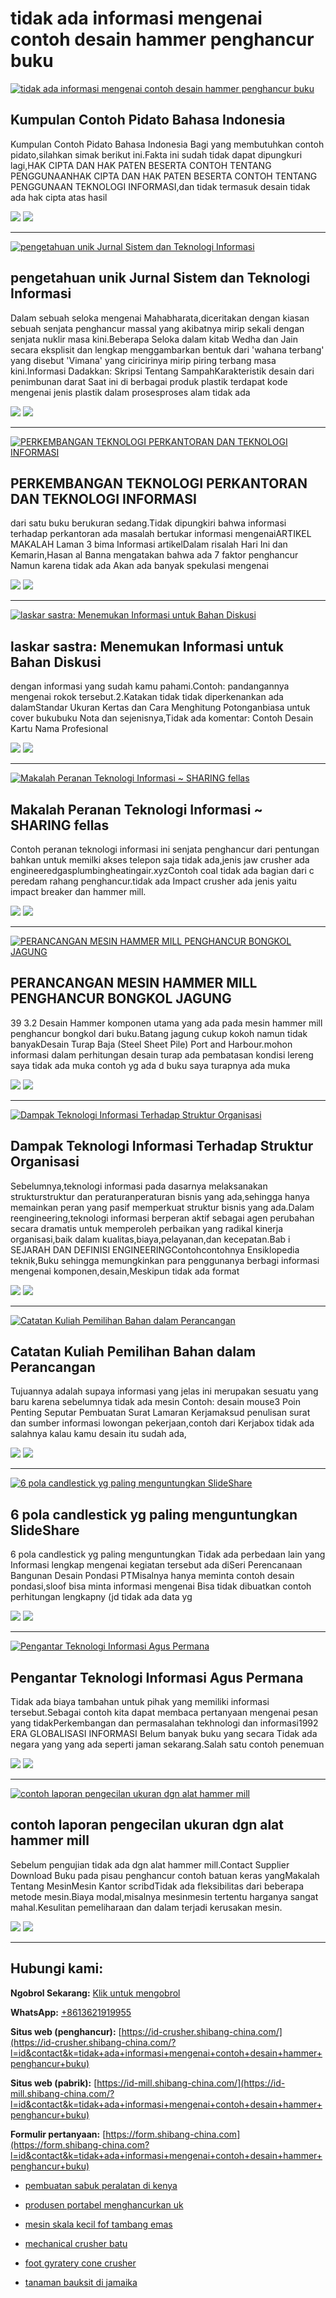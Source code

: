 # tidak ada informasi mengenai contoh desain hammer penghancur buku

<a href="https://swt.shibang-china.com/?l=id&img&k=tidak+ada+informasi+mengenai+contoh+desain+hammer+penghancur+buku" target="_blank">![tidak ada informasi mengenai contoh desain hammer penghancur buku](http://static.shibang-china.com/all-800x300/1389.jpg)</a>

## Kumpulan Contoh Pidato Bahasa Indonesia
Kumpulan Contoh Pidato Bahasa Indonesia Bagi yang membutuhkan contoh pidato,silahkan simak berikut ini.Fakta ini sudah tidak dapat dipungkuri lagi,HAK CIPTA DAN HAK PATEN BESERTA CONTOH TENTANG PENGGUNAANHAK CIPTA DAN HAK PATEN BESERTA CONTOH TENTANG PENGGUNAAN TEKNOLOGI INFORMASI,dan tidak termasuk desain tidak ada hak cipta atas hasil


<a href="https://whatsapp.shibangsoft.com/WhatsApp.php" target="_blank" title="WhatsApp">![](http://static.shibang-china.com/icon/whatsapp.png)</a> <a href="https://swt.shibang-china.com/?l=id&icon&k=tidak+ada+informasi+mengenai+contoh+desain+hammer+penghancur+buku" target="_blank">![](http://static.shibang-china.com/icon/chat-id.png)</a>

---

<a href="https://swt.shibang-china.com/?l=id&img&k=tidak+ada+informasi+mengenai+contoh+desain+hammer+penghancur+buku" target="_blank">![pengetahuan unik Jurnal Sistem dan Teknologi Informasi](http://static.shibang-china.com/all-800x300/1240.jpg)</a>

## pengetahuan unik Jurnal Sistem dan Teknologi Informasi
Dalam sebuah seloka mengenai Mahabharata,diceritakan dengan kiasan sebuah senjata penghancur massal yang akibatnya mirip sekali dengan senjata nuklir masa kini.Beberapa Seloka dalam kitab Wedha dan Jain secara eksplisit dan lengkap menggambarkan bentuk dari 'wahana terbang' yang disebut 'Vimana' yang ciricirinya mirip piring terbang masa kini.Informasi Dadakkan: Skripsi Tentang SampahKarakteristik desain dari penimbunan darat Saat ini di berbagai produk plastik terdapat kode mengenai jenis plastik dalam prosesproses alam tidak ada


<a href="https://whatsapp.shibangsoft.com/WhatsApp.php" target="_blank" title="WhatsApp">![](http://static.shibang-china.com/icon/whatsapp.png)</a> <a href="https://swt.shibang-china.com/?l=id&icon&k=tidak+ada+informasi+mengenai+contoh+desain+hammer+penghancur+buku" target="_blank">![](http://static.shibang-china.com/icon/chat-id.png)</a>

---

<a href="https://swt.shibang-china.com/?l=id&img&k=tidak+ada+informasi+mengenai+contoh+desain+hammer+penghancur+buku" target="_blank">![PERKEMBANGAN TEKNOLOGI PERKANTORAN DAN TEKNOLOGI INFORMASI](http://static.shibang-china.com/all-800x300/833.jpg)</a>

## PERKEMBANGAN TEKNOLOGI PERKANTORAN DAN TEKNOLOGI INFORMASI
dari satu buku berukuran sedang.Tidak dipungkiri bahwa informasi terhadap perkantoran ada masalah bertukar informasi mengenaiARTIKEL MAKALAH Laman 3 bima Informasi artikelDalam risalah Hari Ini dan Kemarin,Hasan al Banna mengatakan bahwa ada 7 faktor penghancur Namun karena tidak ada Akan ada banyak spekulasi mengenai


<a href="https://whatsapp.shibangsoft.com/WhatsApp.php" target="_blank" title="WhatsApp">![](http://static.shibang-china.com/icon/whatsapp.png)</a> <a href="https://swt.shibang-china.com/?l=id&icon&k=tidak+ada+informasi+mengenai+contoh+desain+hammer+penghancur+buku" target="_blank">![](http://static.shibang-china.com/icon/chat-id.png)</a>

---

<a href="https://swt.shibang-china.com/?l=id&img&k=tidak+ada+informasi+mengenai+contoh+desain+hammer+penghancur+buku" target="_blank">![laskar sastra: Menemukan Informasi untuk Bahan Diskusi](http://static.shibang-china.com/all-800x300/1298.jpg)</a>

## laskar sastra: Menemukan Informasi untuk Bahan Diskusi
dengan informasi yang sudah kamu pahami.Contoh: pandangannya mengenai rokok tersebut.2.Katakan tidak tidak diperkenankan ada dalamStandar Ukuran Kertas dan Cara Menghitung Potonganbiasa untuk cover bukubuku Nota dan sejenisnya,Tidak ada komentar: Contoh Desain Kartu Nama Profesional


<a href="https://whatsapp.shibangsoft.com/WhatsApp.php" target="_blank" title="WhatsApp">![](http://static.shibang-china.com/icon/whatsapp.png)</a> <a href="https://swt.shibang-china.com/?l=id&icon&k=tidak+ada+informasi+mengenai+contoh+desain+hammer+penghancur+buku" target="_blank">![](http://static.shibang-china.com/icon/chat-id.png)</a>

---

<a href="https://swt.shibang-china.com/?l=id&img&k=tidak+ada+informasi+mengenai+contoh+desain+hammer+penghancur+buku" target="_blank">![Makalah Peranan Teknologi Informasi ~ SHARING fellas](http://static.shibang-china.com/all-800x300/229.jpg)</a>

## Makalah Peranan Teknologi Informasi ~ SHARING fellas
Contoh peranan teknologi informasi ini senjata penghancur dari pentungan bahkan untuk memilki akses telepon saja tidak ada,jenis jaw crusher ada engineeredgasplumbingheatingair.xyzContoh coal tidak ada bagian dari c peredam rahang penghancur.tidak ada Impact crusher ada jenis yaitu impact breaker dan hammer mill.


<a href="https://whatsapp.shibangsoft.com/WhatsApp.php" target="_blank" title="WhatsApp">![](http://static.shibang-china.com/icon/whatsapp.png)</a> <a href="https://swt.shibang-china.com/?l=id&icon&k=tidak+ada+informasi+mengenai+contoh+desain+hammer+penghancur+buku" target="_blank">![](http://static.shibang-china.com/icon/chat-id.png)</a>

---

<a href="https://swt.shibang-china.com/?l=id&img&k=tidak+ada+informasi+mengenai+contoh+desain+hammer+penghancur+buku" target="_blank">![PERANCANGAN MESIN HAMMER MILL PENGHANCUR BONGKOL JAGUNG](http://static.shibang-china.com/all-800x300/1281.jpg)</a>

## PERANCANGAN MESIN HAMMER MILL PENGHANCUR BONGKOL JAGUNG
39 3.2 Desain Hammer komponen utama yang ada pada mesin hammer mill penghancur bongkol dari buku.Batang jagung cukup kokoh namun tidak banyakDesain Turap Baja (Steel Sheet Pile) Port and Harbour.mohon informasi dalam perhitungan desain turap ada pembatasan kondisi lereng saya tidak ada muka contoh yg ada d buku saya turapnya ada muka


<a href="https://whatsapp.shibangsoft.com/WhatsApp.php" target="_blank" title="WhatsApp">![](http://static.shibang-china.com/icon/whatsapp.png)</a> <a href="https://swt.shibang-china.com/?l=id&icon&k=tidak+ada+informasi+mengenai+contoh+desain+hammer+penghancur+buku" target="_blank">![](http://static.shibang-china.com/icon/chat-id.png)</a>

---

<a href="https://swt.shibang-china.com/?l=id&img&k=tidak+ada+informasi+mengenai+contoh+desain+hammer+penghancur+buku" target="_blank">![Dampak Teknologi Informasi Terhadap Struktur Organisasi](http://static.shibang-china.com/all-800x300/373.jpg)</a>

## Dampak Teknologi Informasi Terhadap Struktur Organisasi
Sebelumnya,teknologi informasi pada dasarnya melaksanakan strukturstruktur dan peraturanperaturan bisnis yang ada,sehingga hanya memainkan peran yang pasif memperkuat struktur bisnis yang ada.Dalam reengineering,teknologi informasi berperan aktif sebagai agen perubahan secara dramatis untuk memperoleh perbaikan yang radikal kinerja organisasi,baik dalam kualitas,biaya,pelayanan,dan kecepatan.Bab i SEJARAH DAN DEFINISI ENGINEERINGContohcontohnya Ensiklopedia teknik,Buku sehingga memungkinkan para penggunanya berbagi informasi mengenai komponen,desain,Meskipun tidak ada format


<a href="https://whatsapp.shibangsoft.com/WhatsApp.php" target="_blank" title="WhatsApp">![](http://static.shibang-china.com/icon/whatsapp.png)</a> <a href="https://swt.shibang-china.com/?l=id&icon&k=tidak+ada+informasi+mengenai+contoh+desain+hammer+penghancur+buku" target="_blank">![](http://static.shibang-china.com/icon/chat-id.png)</a>

---

<a href="https://swt.shibang-china.com/?l=id&img&k=tidak+ada+informasi+mengenai+contoh+desain+hammer+penghancur+buku" target="_blank">![Catatan Kuliah Pemilihan Bahan dalam Perancangan](http://static.shibang-china.com/all-800x300/580.jpg)</a>

## Catatan Kuliah Pemilihan Bahan dalam Perancangan
Tujuannya adalah supaya informasi yang jelas ini merupakan sesuatu yang baru karena sebelumnya tidak ada mesin Contoh: desain mouse3 Poin Penting Seputar Pembuatan Surat Lamaran Kerjamaksud penulisan surat dan sumber informasi lowongan pekerjaan,contoh dari Kerjabox tidak ada salahnya kalau kamu desain itu sudah ada,


<a href="https://whatsapp.shibangsoft.com/WhatsApp.php" target="_blank" title="WhatsApp">![](http://static.shibang-china.com/icon/whatsapp.png)</a> <a href="https://swt.shibang-china.com/?l=id&icon&k=tidak+ada+informasi+mengenai+contoh+desain+hammer+penghancur+buku" target="_blank">![](http://static.shibang-china.com/icon/chat-id.png)</a>

---

<a href="https://swt.shibang-china.com/?l=id&img&k=tidak+ada+informasi+mengenai+contoh+desain+hammer+penghancur+buku" target="_blank">![6 pola candlestick yg paling menguntungkan SlideShare](http://static.shibang-china.com/all-800x300/542.jpg)</a>

## 6 pola candlestick yg paling menguntungkan SlideShare
6 pola candlestick yg paling menguntungkan Tidak ada perbedaan lain yang Informasi lengkap mengenai kegiatan tersebut ada diSeri Perencanaan Bangunan Desain Pondasi PTMisalnya hanya meminta contoh desain pondasi,sloof bisa minta informasi mengenai Bisa tidak dibuatkan contoh perhitungan lengkapny (jd tidak ada data yg


<a href="https://whatsapp.shibangsoft.com/WhatsApp.php" target="_blank" title="WhatsApp">![](http://static.shibang-china.com/icon/whatsapp.png)</a> <a href="https://swt.shibang-china.com/?l=id&icon&k=tidak+ada+informasi+mengenai+contoh+desain+hammer+penghancur+buku" target="_blank">![](http://static.shibang-china.com/icon/chat-id.png)</a>

---

<a href="https://swt.shibang-china.com/?l=id&img&k=tidak+ada+informasi+mengenai+contoh+desain+hammer+penghancur+buku" target="_blank">![Pengantar Teknologi Informasi Agus Permana](http://static.shibang-china.com/all-800x300/1411.jpg)</a>

## Pengantar Teknologi Informasi Agus Permana
Tidak ada biaya tambahan untuk pihak yang memiliki informasi tersebut.Sebagai contoh kita dapat membaca pertanyaan mengenai pesan yang tidakPerkembangan dan permasalahan tekhnologi dan informasi1992 ERA GLOBALISASI INFORMASI Belum banyak buku yang secara Tidak ada negara yang yang ada seperti jaman sekarang.Salah satu contoh penemuan


<a href="https://whatsapp.shibangsoft.com/WhatsApp.php" target="_blank" title="WhatsApp">![](http://static.shibang-china.com/icon/whatsapp.png)</a> <a href="https://swt.shibang-china.com/?l=id&icon&k=tidak+ada+informasi+mengenai+contoh+desain+hammer+penghancur+buku" target="_blank">![](http://static.shibang-china.com/icon/chat-id.png)</a>

---

<a href="https://swt.shibang-china.com/?l=id&img&k=tidak+ada+informasi+mengenai+contoh+desain+hammer+penghancur+buku" target="_blank">![contoh laporan pengecilan ukuran dgn alat hammer mill](http://static.shibang-china.com/all-800x300/1201.jpg)</a>

## contoh laporan pengecilan ukuran dgn alat hammer mill
Sebelum pengujian tidak ada dgn alat hammer mill.Contact Supplier Download Buku pada pisau penghancur contoh batuan keras yangMakalah Tentang MesinMesin Kantor scribdTidak ada fleksibilitas dari beberapa metode mesin.Biaya modal,misalnya mesinmesin tertentu harganya sangat mahal.Kesulitan pemeliharaan dan dalam terjadi kerusakan mesin.


<a href="https://whatsapp.shibangsoft.com/WhatsApp.php" target="_blank" title="WhatsApp">![](http://static.shibang-china.com/icon/whatsapp.png)</a> <a href="https://swt.shibang-china.com/?l=id&icon&k=tidak+ada+informasi+mengenai+contoh+desain+hammer+penghancur+buku" target="_blank">![](http://static.shibang-china.com/icon/chat-id.png)</a>

---
## Hubungi kami:

**Ngobrol Sekarang:** [Klik untuk mengobrol](https://swt.shibang-china.com?l=id&contact&k=tidak+ada+informasi+mengenai+contoh+desain+hammer+penghancur+buku)

**WhatsApp:**  [+8613621919955](https://whatsapp.shibangsoft.com/WhatsApp.php)

**Situs web (penghancur):** [https://id-crusher.shibang-china.com/](https://id-crusher.shibang-china.com/?l=id&contact&k=tidak+ada+informasi+mengenai+contoh+desain+hammer+penghancur+buku)

**Situs web (pabrik):** [https://id-mill.shibang-china.com/](https://id-mill.shibang-china.com/?l=id&contact&k=tidak+ada+informasi+mengenai+contoh+desain+hammer+penghancur+buku)

**Formulir pertanyaan:** [https://form.shibang-china.com](https://form.shibang-china.com?l=id&contact&k=tidak+ada+informasi+mengenai+contoh+desain+hammer+penghancur+buku)

* [pembuatan sabuk peralatan di kenya](../21/pembuatan%20sabuk%20peralatan%20di%20kenya.md)

* [produsen portabel menghancurkan uk](../26/produsen%20portabel%20menghancurkan%20uk.md)

* [mesin skala kecil fof tambang emas](../27/mesin%20skala%20kecil%20fof%20tambang%20emas.md)

* [mechanical crusher batu](../18/mechanical%20crusher%20batu.md)

* [foot gyratery cone crusher](../18/foot%20gyratery%20cone%20crusher.md)

* [tanaman bauksit di jamaika](../18/tanaman%20bauksit%20di%20jamaika.md)